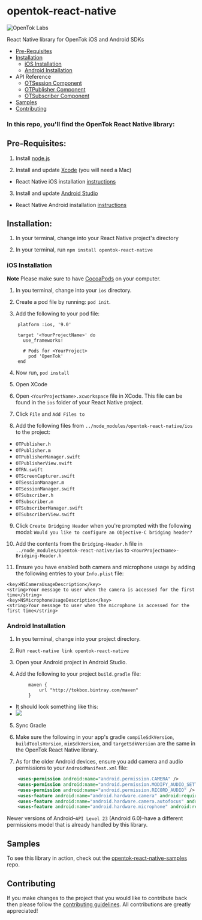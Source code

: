 # opentok-react-native
![OpenTok Labs](https://d26dzxoao6i3hh.cloudfront.net/items/0U1R0a0e2g1E361H0x3c/Image%202017-11-22%20at%2012.16.38%20PM.png?v=2507a2df)

React Native library for OpenTok iOS and Android SDKs

- [Pre-Requisites](#pre-requisites)
- [Installation](#installation)
  - [iOS Installation](#ios-installation)
  - [Android Installation](#android-installation)
- API Reference
  - [OTSession Component](https://github.com/opentok/opentok-react-native/tree/master/docs/OTSession.md)
  - [OTPublisher Component](https://github.com/opentok/opentok-react-native/tree/master/docs/OTPublisher.md)
  - [OTSubscriber Component](https://github.com/opentok/opentok-react-native/tree/master/docs/OTSubscriber.md)
- [Samples](#samples)
- [Contributing](#contributing)

### In this repo, you'll find the OpenTok React Native library:

## Pre-Requisites:

1. Install [node.js](https://nodejs.org/)

2. Install and update [Xcode](https://developer.apple.com/xcode/) (you will need a Mac)
* React Native iOS installation [instructions](https://facebook.github.io/react-native/docs/getting-started.html)

3. Install and update [Android Studio](https://developer.android.com/studio/index.html)
* React Native Android installation [instructions](https://facebook.github.io/react-native/docs/getting-started.html)

## Installation:

1. In your terminal, change into your React Native project's directory

2. In your terminal, run `npm install opentok-react-native`

### iOS Installation

**Note** Please make sure to have [CocoaPods](https://cocoapods.org/) on your computer.
1. In you terminal, change into your `ios` directory.

2. Create a pod file by running: `pod init`.

3. Add the following to your pod file:

```
    platform :ios, '9.0'

    target '<YourProjectName>' do
      use_frameworks!

      # Pods for <YourProject>
        pod 'OpenTok'
    end

```

4. Now run, `pod install`

5. Open XCode

6. Open `<YourProjectName>.xcworkspace` file in XCode. This file can be found in the `ios` folder of your React Native project. 

7. Click `File` and `Add Files to`

8. Add the following files from `../node_modules/opentok-react-native/ios` to the project:
  * `OTPublisher.h`
  * `OTPublisher.m`
  * `OTPublisherManager.swift`
  * `OTPublisherView.swift`
  * `OTRN.swift`
  * `OTScreenCapturer.swift`
  * `OTSessionManager.m`
  * `OTSessionManager.swift`
  * `OTSubscriber.h`
  * `OTSubscriber.m`
  * `OTSubscriberManager.swift`
  * `OTSubscriberView.swift`

9. Click `Create Bridging Header` when you're prompted with the following modal: `Would you like to configure an Objective-C bridging header?`

10. Add the contents from the `Bridging-Header.h` file in `../node_modules/opentok-react-native/ios` to `<YourProjectName>-Bridging-Header.h`

11. Ensure you have enabled both camera and microphone usage by adding the following entries to your `Info.plist` file:

```
<key>NSCameraUsageDescription</key>
<string>Your message to user when the camera is accessed for the first time</string>
<key>NSMicrophoneUsageDescription</key>
<string>Your message to user when the microphone is accessed for the first time</string>
```

### Android Installation

1. In you terminal, change into your project directory.

2. Run `react-native link opentok-react-native`

3. Open your Android project in Android Studio.

4. Add the following to your project `build.gradle` file: 

```
        maven {
            url "http://tokbox.bintray.com/maven"
        }
```
* It should look something like this:
* ![](https://dha4w82d62smt.cloudfront.net/items/1W1p0Z27471J210d3M2r/Image%202018-03-08%20at%202.12.38%20PM.png?X-CloudApp-Visitor-Id=2816462&v=8ce583bb)

5. Sync Gradle

6. Make sure the following in your app's gradle `compileSdkVersion`, `buildToolsVersion`, `minSdkVersion`, and `targetSdkVersion` are the same in the OpenTok React Native library.

7. As for the older Android devices, ensure you add camera and audio permissions to your `AndroidManifest.xml` file:

```xml
    <uses-permission android:name="android.permission.CAMERA" />
    <uses-permission android:name="android.permission.MODIFY_AUDIO_SETTINGS" />
    <uses-permission android:name="android.permission.RECORD_AUDIO" />
    <uses-feature android:name="android.hardware.camera" android:required="true" />
    <uses-feature android:name="android.hardware.camera.autofocus" android:required="false" />
    <uses-feature android:name="android.hardware.microphone" android:required="true" />
```

Newer versions of Android–`API Level 23` (Android 6.0)–have a different permissions model that is already handled by this library.

## Samples

To see this library in action, check out the [opentok-react-native-samples](https://github.com/opentok/opentok-react-native-samples) repo.

## Contributing

If you make changes to the project that you would like to contribute back then please follow the [contributing guidelines](CONTRIBUTING.md). All contributions are greatly appreciated!
